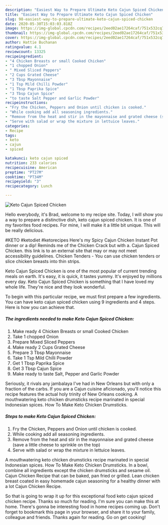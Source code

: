 ```yaml
---
description: "Easiest Way to Prepare Ultimate Keto Cajun Spiced Chicken"
title: "Easiest Way to Prepare Ultimate Keto Cajun Spiced Chicken"
slug: 98-easiest-way-to-prepare-ultimate-keto-cajun-spiced-chicken
date: 2020-05-30T15:03:03.818Z
image: https://img-global.cpcdn.com/recipes/2eed02ae17264caf/751x532cq70/keto-cajun-spiced-chicken-recipe-main-photo.jpg
thumbnail: https://img-global.cpcdn.com/recipes/2eed02ae17264caf/751x532cq70/keto-cajun-spiced-chicken-recipe-main-photo.jpg
cover: https://img-global.cpcdn.com/recipes/2eed02ae17264caf/751x532cq70/keto-cajun-spiced-chicken-recipe-main-photo.jpg
author: Hattie Buchanan
ratingvalue: 4.1
reviewcount: 13325
recipeingredient:
- "4 Chicken Breasts or small Cooked Chicken"
- "1 chopped Onion"
- " Mixed Sliced Peppers"
- "2 Cups Grated Cheese"
- "3 Tbsp Mayonnaise"
- "1 Tsp Mild Chilli Powder"
- "1 Tbsp Paprika Spice"
- "3 Tbsp Cajun Spice"
- "to taste Salt Pepper and Garlic Powder"
recipeinstructions:
- "Fry the Chicken, Peppers and Onion until chicken is cooked."
- "While cooking add all seasoning ingredients."
- "Remove from the heat and stir in the mayonnaise and grated cheese (save a little cheese to sprinkle on the top)"
- "Serve with salad or wrap the mixture in lettuice leaves."
categories:
- Recipe
tags:
- keto
- cajun
- spiced

katakunci: keto cajun spiced 
nutrition: 233 calories
recipecuisine: American
preptime: "PT27M"
cooktime: "PT34M"
recipeyield: "3"
recipecategory: Lunch

---
```



![Keto Cajun Spiced Chicken](https://img-global.cpcdn.com/recipes/2eed02ae17264caf/751x532cq70/keto-cajun-spiced-chicken-recipe-main-photo.jpg)

Hello everybody, it's Brad, welcome to my recipe site. Today, I will show you a way to prepare a distinctive dish, keto cajun spiced chicken. It is one of my favorites food recipes. For mine, I will make it a little bit unique. This will be really delicious.

#KETO #ketodiet #ketorecipes Here&#39;s my Spicy Cajun Chicken Instant Pot dinner or a dip! Reminds me of the Chicken Crack but with a. Cajun Spiced Chicken. this link is to an external site that may or may not meet accessibility guidelines. Chicken Tenders - You can use chicken tenders or slice chicken breasts into thin strips.

Keto Cajun Spiced Chicken is one of the most popular of current trending meals on earth. It's easy, it is quick, it tastes yummy. It's enjoyed by millions every day. Keto Cajun Spiced Chicken is something that I have loved my whole life. They're nice and they look wonderful.


To begin with this particular recipe, we must first prepare a few ingredients. You can have keto cajun spiced chicken using 9 ingredients and 4 steps. Here is how you can achieve that.

<!--inarticleads1-->

##### The ingredients needed to make Keto Cajun Spiced Chicken:

1. Make ready 4 Chicken Breasts or small Cooked Chicken
1. Take 1 chopped Onion
1. Prepare  Mixed Sliced Peppers
1. Make ready 2 Cups Grated Cheese
1. Prepare 3 Tbsp Mayonnaise
1. Take 1 Tsp Mild Chilli Powder
1. Get 1 Tbsp Paprika Spice
1. Get 3 Tbsp Cajun Spice
1. Make ready to taste Salt, Pepper and Garlic Powder


Seriously, it rivals any jambalaya I&#39;ve had in New Orleans but with only a fraction of the carbs. If you are a Cajun cuisine aficionado, you&#39;ll notice this recipe features the actual holy trinity of New Orleans cooking. A mouthwatering keto chicken drumsticks recipe marinated in special Indonesian spices. How To Make Keto Chicken Drumsticks. 

<!--inarticleads2-->

##### Steps to make Keto Cajun Spiced Chicken:

1. Fry the Chicken, Peppers and Onion until chicken is cooked.
1. While cooking add all seasoning ingredients.
1. Remove from the heat and stir in the mayonnaise and grated cheese (save a little cheese to sprinkle on the top)
1. Serve with salad or wrap the mixture in lettuice leaves.


A mouthwatering keto chicken drumsticks recipe marinated in special Indonesian spices. How To Make Keto Chicken Drumsticks. In a bowl, combine all ingredients except the chicken drumsticks and sesame oil. Cajun Chicken Recipe that can be baked, pan fried or grilled. Lean chicken breast coated in easy homemade cajun seasoning for a healthy dinner with a lot Cajun Chicken Recipe. 

So that is going to wrap it up for this exceptional food keto cajun spiced chicken recipe. Thanks so much for reading. I'm sure you can make this at home. There's gonna be interesting food in home recipes coming up. Don't forget to bookmark this page in your browser, and share it to your family, colleague and friends. Thanks again for reading. Go on get cooking!
